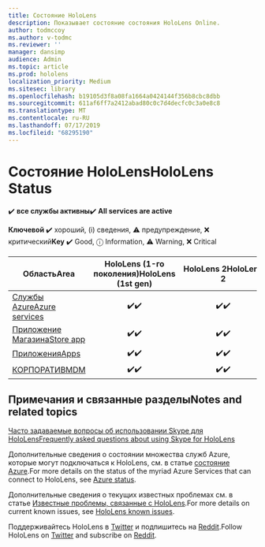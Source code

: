 ```yaml
---
title: Состояние HoloLens
description: Показывает состояние состояния HoloLens Online.
author: todmccoy
ms.author: v-todmc
ms.reviewer: ''
manager: dansimp
audience: Admin
ms.topic: article
ms.prod: hololens
localization_priority: Medium
ms.sitesec: library
ms.openlocfilehash: b19105d3f8a08fa1664a0424144f356b8cbc8dbb
ms.sourcegitcommit: 611af6ff7a2412abad80c0c7d4decfc0c3a0e8c8
ms.translationtype: MT
ms.contentlocale: ru-RU
ms.lasthandoff: 07/17/2019
ms.locfileid: "68295190"
---
```

# <a name="hololens-status"></a><span data-ttu-id="24ba9-103">Состояние HoloLens</span><span class="sxs-lookup"><span data-stu-id="24ba9-103">HoloLens Status</span></span>

<span data-ttu-id="24ba9-104">✔️ **все службы активны**</span><span class="sxs-lookup"><span data-stu-id="24ba9-104">✔️ **All services are active**</span></span>

<span data-ttu-id="24ba9-105">**Ключевой** ✔️ хороший, (i) сведения, ⚠ предупреждение, ❌ критический</span><span class="sxs-lookup"><span data-stu-id="24ba9-105">**Key** ✔️ Good, ⓘ Information, ⚠ Warning, ❌ Critical</span></span> 

<span data-ttu-id="24ba9-106">Область</span><span class="sxs-lookup"><span data-stu-id="24ba9-106">Area</span></span>|<span data-ttu-id="24ba9-107">HoloLens (1-го поколения)</span><span class="sxs-lookup"><span data-stu-id="24ba9-107">HoloLens (1st gen)</span></span>|<span data-ttu-id="24ba9-108">HoloLens 2</span><span class="sxs-lookup"><span data-stu-id="24ba9-108">HoloLens 2</span></span>
----|:----:|:----:
[<span data-ttu-id="24ba9-109">Службы Azure</span><span class="sxs-lookup"><span data-stu-id="24ba9-109">Azure services</span></span>](https://status.azure.com/en-us/status)|<span data-ttu-id="24ba9-110">✔️</span><span class="sxs-lookup"><span data-stu-id="24ba9-110">✔️</span></span>|<span data-ttu-id="24ba9-111">✔️</span><span class="sxs-lookup"><span data-stu-id="24ba9-111">✔️</span></span>
[<span data-ttu-id="24ba9-112">Приложение Магазина</span><span class="sxs-lookup"><span data-stu-id="24ba9-112">Store app</span></span>](https://www.microsoft.com/en-us/store/collections/hlgettingstarted/hololens)|<span data-ttu-id="24ba9-113">✔️</span><span class="sxs-lookup"><span data-stu-id="24ba9-113">✔️</span></span>|<span data-ttu-id="24ba9-114">✔️</span><span class="sxs-lookup"><span data-stu-id="24ba9-114">✔️</span></span>
[<span data-ttu-id="24ba9-115">Приложения</span><span class="sxs-lookup"><span data-stu-id="24ba9-115">Apps</span></span>](https://www.microsoft.com/en-us/hololens/apps)|<span data-ttu-id="24ba9-116">✔️</span><span class="sxs-lookup"><span data-stu-id="24ba9-116">✔️</span></span>|<span data-ttu-id="24ba9-117">✔️</span><span class="sxs-lookup"><span data-stu-id="24ba9-117">✔️</span></span>
[<span data-ttu-id="24ba9-118">КОРПОРАТИВ</span><span class="sxs-lookup"><span data-stu-id="24ba9-118">MDM</span></span>](https://docs.microsoft.com/en-us/hololens/hololens-enroll-mdm)|<span data-ttu-id="24ba9-119">✔️</span><span class="sxs-lookup"><span data-stu-id="24ba9-119">✔️</span></span>|<span data-ttu-id="24ba9-120">✔️</span><span class="sxs-lookup"><span data-stu-id="24ba9-120">✔️</span></span>



## <a name="notes-and-related-topics"></a><span data-ttu-id="24ba9-121">Примечания и связанные разделы</span><span class="sxs-lookup"><span data-stu-id="24ba9-121">Notes and related topics</span></span>

[<span data-ttu-id="24ba9-122">Часто задаваемые вопросы об использовании Skype для HoloLens</span><span class="sxs-lookup"><span data-stu-id="24ba9-122">Frequently asked questions about using Skype for HoloLens</span></span>](https://support.skype.com/en/faq/FA34641/frequently-asked-questions-about-using-skype-for-hololens)

<span data-ttu-id="24ba9-123">Дополнительные сведения о состоянии множества служб Azure, которые могут подключаться к HoloLens, см. в статье [состояние Azure](https://azure.microsoft.com/en-us/status/).</span><span class="sxs-lookup"><span data-stu-id="24ba9-123">For more details on the status of the myriad Azure Services that can connect to HoloLens, see [Azure status](https://azure.microsoft.com/en-us/status/).</span></span>

<span data-ttu-id="24ba9-124">Дополнительные сведения о текущих известных проблемах см. в статье [Известные проблемы, связанные с HoloLens](https://docs.microsoft.com/en-us/windows/mixed-reality/hololens-known-issues).</span><span class="sxs-lookup"><span data-stu-id="24ba9-124">For more details on current known issues, see [HoloLens known issues](https://docs.microsoft.com/en-us/windows/mixed-reality/hololens-known-issues).</span></span>

<span data-ttu-id="24ba9-125">Поддерживайтесь HoloLens в [Twitter](https://twitter.com/HoloLens) и подпишитесь на [Reddit](https://www.reddit.com/r/HoloLens/).</span><span class="sxs-lookup"><span data-stu-id="24ba9-125">Follow HoloLens on [Twitter](https://twitter.com/HoloLens) and subscribe on [Reddit](https://www.reddit.com/r/HoloLens/).</span></span>
